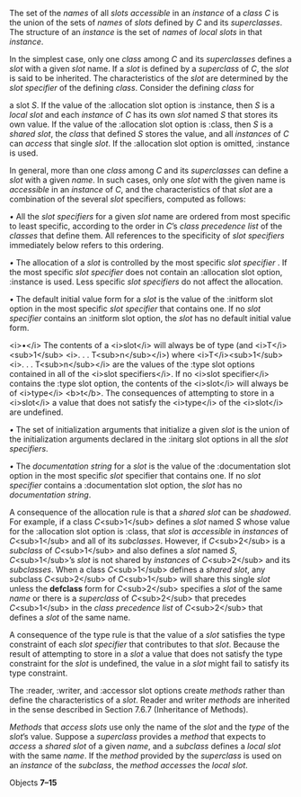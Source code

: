  

The set of the *names* of all *slots accessible* in an *instance* of a *class C* is the union of the sets of *names* of *slots* defined by *C* and its *superclasses*. The structure of an *instance* is the set of *names* of *local slots* in that *instance*. 

In the simplest case, only one *class* among *C* and its *superclasses* defines a *slot* with a given *slot* name. If a *slot* is defined by a *superclass* of *C*, the *slot* is said to be inherited. The characteristics of the *slot* are determined by the *slot specifier* of the defining *class*. Consider the defining *class* for 

a slot *S*. If the value of the :allocation slot option is :instance, then *S* is a *local slot* and each *instance* of *C* has its own *slot* named *S* that stores its own value. If the value of the :allocation slot option is :class, then *S* is a *shared slot*, the *class* that defined *S* stores the value, and all *instances* of *C* can *access* that single *slot*. If the :allocation slot option is omitted, :instance is used. 

In general, more than one *class* among *C* and its *superclasses* can define a *slot* with a given *name*. In such cases, only one *slot* with the given name is *accessible* in an *instance* of *C*, and the characteristics of that *slot* are a combination of the several *slot* specifiers, computed as follows: 



 

 

*•* All the *slot specifiers* for a given *slot* name are ordered from most specific to least specific, according to the order in *C*’s *class precedence list* of the *classes* that define them. All references to the specificity of *slot specifiers* immediately below refers to this ordering. 

*•* The allocation of a *slot* is controlled by the most specific *slot specifier* . If the most specific *slot specifier* does not contain an :allocation slot option, :instance is used. Less specific *slot specifiers* do not affect the allocation. 

*•* The default initial value form for a *slot* is the value of the :initform slot option in the most specific *slot specifier* that contains one. If no *slot specifier* contains an :initform slot option, the *slot* has no default initial value form. 

&#60;i&#62;•&#60;/i&#62; The contents of a &#60;i&#62;slot&#60;/i&#62; will always be of type (and &#60;i&#62;T&#60;/i&#62;&#60;sub&#62;1&#60;/sub&#62; &#60;i&#62;. . . T&#60;sub&#62;n&#60;/sub&#62;&#60;/i&#62;) where &#60;i&#62;T&#60;/i&#62;&#60;sub&#62;1&#60;/sub&#62; &#60;i&#62;. . . T&#60;sub&#62;n&#60;/sub&#62;&#60;/i&#62; are the values of the :type slot options contained in all of the &#60;i&#62;slot specifiers&#60;/i&#62;. If no &#60;i&#62;slot specifier&#60;/i&#62; contains the :type slot option, the contents of the &#60;i&#62;slot&#60;/i&#62; will always be of &#60;i&#62;type&#60;/i&#62; &#60;b&#62;t&#60;/b&#62;. The consequences of attempting to store in a &#60;i&#62;slot&#60;/i&#62; a value that does not satisfy the &#60;i&#62;type&#60;/i&#62; of the &#60;i&#62;slot&#60;/i&#62; are undefined. 

*•* The set of initialization arguments that initialize a given *slot* is the union of the initialization arguments declared in the :initarg slot options in all the *slot specifiers*. 

*•* The *documentation string* for a *slot* is the value of the :documentation slot option in the most specific *slot* specifier that contains one. If no *slot specifier* contains a :documentation slot option, the *slot* has no *documentation string*. 

A consequence of the allocation rule is that a *shared slot* can be *shadowed*. For example, if a class *C*&#60;sub&#62;1&#60;/sub&#62; defines a *slot* named *S* whose value for the :allocation slot option is :class, that *slot* is *accessible* in *instances* of *C*&#60;sub&#62;1&#60;/sub&#62; and all of its *subclasses*. However, if *C*&#60;sub&#62;2&#60;/sub&#62; is a *subclass* of *C*&#60;sub&#62;1&#60;/sub&#62; and also defines a *slot* named *S*, *C*&#60;sub&#62;1&#60;/sub&#62;’s *slot* is not shared by *instances* of *C*&#60;sub&#62;2&#60;/sub&#62; and its *subclasses*. When a class *C*&#60;sub&#62;1&#60;/sub&#62; defines a *shared slot*, any subclass *C*&#60;sub&#62;2&#60;/sub&#62; of *C*&#60;sub&#62;1&#60;/sub&#62; will share this single *slot* unless the **defclass** form for *C*&#60;sub&#62;2&#60;/sub&#62; specifies a *slot* of the same *name* or there is a *superclass* of *C*&#60;sub&#62;2&#60;/sub&#62; that precedes *C*&#60;sub&#62;1&#60;/sub&#62; in the *class precedence list* of *C*&#60;sub&#62;2&#60;/sub&#62; that defines a *slot* of the same name. 

A consequence of the type rule is that the value of a *slot* satisfies the type constraint of each *slot specifier* that contributes to that *slot*. Because the result of attempting to store in a *slot* a value that does not satisfy the type constraint for the *slot* is undefined, the value in a *slot* might fail to satisfy its type constraint. 

The :reader, :writer, and :accessor slot options create *methods* rather than define the characteristics of a *slot*. Reader and writer *methods* are inherited in the sense described in Section 7.6.7 (Inheritance of Methods). 

*Methods* that *access slots* use only the name of the *slot* and the *type* of the *slot*’s value. Suppose a *superclass* provides a *method* that expects to *access* a *shared slot* of a given *name*, and a *subclass* defines a *local slot* with the same *name*. If the *method* provided by the *superclass* is used on an *instance* of the *subclass*, the *method accesses* the *local slot*. 

Objects **7–15**

 

 

